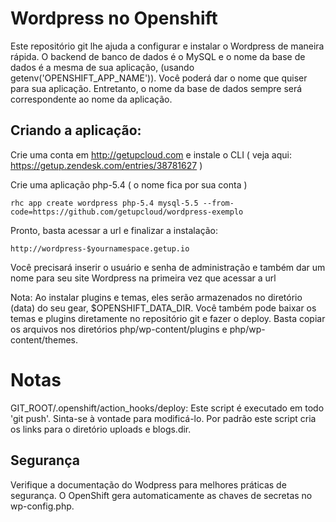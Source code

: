 Wordpress no Openshift
======================

Este repositório git lhe ajuda a configurar e instalar o Wordpress de maneira rápida. 
O backend de banco de dados é o MySQL e o nome da base de dados é a mesma de sua aplicação, 
(usando getenv('OPENSHIFT_APP_NAME')). Você poderá dar o nome que quiser para sua aplicação.
Entretanto, o nome da base de dados sempre será correspondente ao nome da aplicação.


Criando a aplicação:
----------------------------

Crie uma conta em http://getupcloud.com e instale o CLI ( veja aqui: https://getup.zendesk.com/entries/38781627 )

Crie uma aplicação php-5.4 ( o nome fica por sua conta )

    rhc app create wordpress php-5.4 mysql-5.5 --from-code=https://github.com/getupcloud/wordpress-exemplo

Pronto, basta acessar a url e finalizar a instalação:

    http://wordpress-$yournamespace.getup.io
    
Você precisará inserir o usuário e senha de administração e também dar um nome para seu site Wordpress 
na primeira vez que acessar a url

Nota: Ao instalar plugins e temas, eles serão armazenados no diretório (data) do seu gear, $OPENSHIFT_DATA_DIR.
Você também pode baixar os temas e plugins diretamente no repositório git e fazer o deploy. Basta copiar os arquivos
nos diretórios php/wp-content/plugins e php/wp-content/themes.

Notas
=====

GIT_ROOT/.openshift/action_hooks/deploy:
	Este script é executado em todo 'git push'. Sinta-se à vontade para modificá-lo. Por padrão este script 
	cria os links para o diretório uploads e blogs.dir.


Segurança
-----------------------
Verifique a documentação do Wodpress para melhores práticas de segurança. O OpenShift gera automaticamente as chaves
de secretas no wp-config.php.

